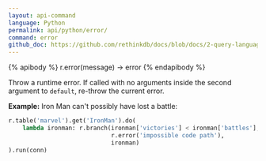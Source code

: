 ```yaml
---
layout: api-command 
language: Python
permalink: api/python/error/
command: error 
github_doc: https://github.com/rethinkdb/docs/blob/docs/2-query-language/api/python/control-structures/error.md
---
```


{% apibody %}
r.error(message) &rarr; error
{% endapibody %}

Throw a runtime error. If called with no arguments inside the second argument to `default`, re-throw the current error.

__Example:__ Iron Man can't possibly have lost a battle:

```py
r.table('marvel').get('IronMan').do(
    lambda ironman: r.branch(ironman['victories'] < ironman['battles'],
                             r.error('impossible code path'),
                             ironman)
).run(conn)
```


